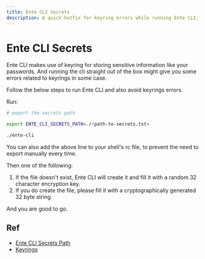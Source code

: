 ```yaml
---
title: Ente CLI Secrets
description: A quick hotfix for keyring errors while running Ente CLI.
---
```


# Ente CLI Secrets

Ente CLI makes use of keyring for storing sensitive information like your
passwords. And running the cli straight out of the box might give you some
errors related to keyrings in some case.

Follow the below steps to run Ente CLI and also avoid keyrings errors.

Run:

```sh
# export the secrets path

export ENTE_CLI_SECRETS_PATH=./<path-to-secrets.txt>

./ente-cli
```

You can also add the above line to your shell's rc file, to prevent the need to
export manually every time.

Then one of the following:

1. If the file doesn't exist, Ente CLI will create it and fill it with a random
   32 character encryption key.
2. If you do create the file, please fill it with a cryptographically generated
   32 byte string.

And you are good to go.

## Ref

- [Ente CLI Secrets Path](https://www.reddit.com/r/selfhosted/comments/1gc09il/comment/lu2hox2/?utm_source=share&utm_medium=web3x&utm_name=web3xcss&utm_term=1&utm_content=share_button)
- [Keyrings](https://man7.org/linux/man-pages/man7/keyrings.7.html)
